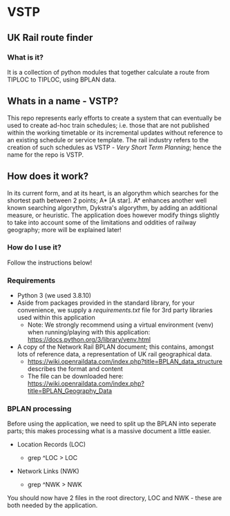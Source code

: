 # VSTP
## UK Rail route finder

### What is it?
It is a collection of python modules that together calculate a route from TIPLOC to TIPLOC, using BPLAN data.

## Whats in a name - VSTP?
This repo represents early efforts to create a system that can eventually be used to create ad-hoc train schedules; i.e. those that are not published within the working timetable or its incremental updates without reference to an existing schedule or service template. The rail industry refers to the creation of such schedules as VSTP - *Very Short Term Planning*; hence the name for the repo is VSTP.

## How does it work?
In its current form, and at its heart, is an algorythm which searches for the shortest path between 2 points; A* [A star]. A* enhances another well known searching algorythm, Dykstra's algorythm, by adding an additional measure, or heuristic. The application does however modify things slightly to take into account some of the limitations and oddities of railway geography; more will be explained later!

### How do I use it?
Follow the instructions below!

### Requirements
* Python 3 (we used 3.8.10)
* Aside from packages provided in the standard library, for your convenience, we supply a *requirements.txt* file for 3rd party libraries used within this application
  * Note: We strongly recommend using a virtual environment (venv) when running/playing with this application: https://docs.python.org/3/library/venv.html
* A copy of the Network Rail BPLAN document; this contains, amongst lots of reference data, a representation of UK rail geographical data.
  * https://wiki.openraildata.com/index.php?title=BPLAN_data_structure describes the format and content
  * The file can be downloaded here: https://wiki.openraildata.com/index.php?title=BPLAN_Geography_Data

### BPLAN processing
Before using the application, we need to split up the BPLAN into seperate parts; this makes processing what is a massive document a little easier.

* Location Records (LOC)
  * grep ^LOC <bplan file> > LOC
 
* Network Links (NWK)
  * grep ^NWK <bplan file> > NWK
 
You should now have 2 files in the root directory, LOC and NWK - these are both needed by the application.

